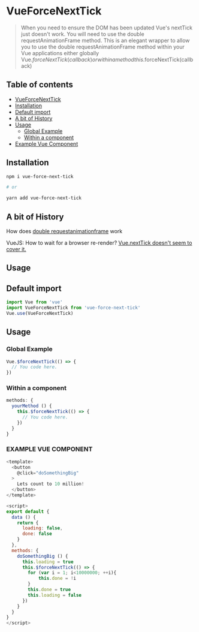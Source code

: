 # VueForceNextTick

>   When you need to ensure the DOM has been updated Vue's nextTick just doesn't work. You will need to use the double requestAnimationFrame method. This is an elegant wrapper to allow you to use the double requestAnimationFrame method within your Vue applications either globally Vue.$forceNextTick(callback) or within a method this.$forceNextTick(callback)


## Table of contents
* [VueForceNextTick](#vuepapaparse)
* [Installation](#installation)
* [Default import](#default-import)
* [A bit of History](#history)
* [Usage](#usage)
  * [Global Example](#global)
  * [Within a component](#component)
* [Example Vue Component](#example-vue-component)

## Installation

```bash
npm i vue-force-next-tick

# or

yarn add vue-force-next-tick
```

## A bit of History

How does [double requestanimationframe](https://stackoverflow.com/questions/44145740/how-does-double-requestanimationframe-work) work

VueJS: How to wait for a browser re-render? [Vue.nextTick doesn't seem to cover it.](https://github.com/vuejs/vue/issues/9200)

## Usage

## Default import
```javascript
import Vue from 'vue'
import VueForceNextTick from 'vue-force-next-tick'
Vue.use(VueForceNextTick)
```

## Usage

### Global Example
```javascript
Vue.$forceNextTick(() => {
  // You code here.
})
```

### Within a component
```javascript
methods: {
  yourMethod () {
    this.$forceNextTick(() => {
      // You code here.
    })
  }
}
```

### EXAMPLE VUE COMPONENT
```javascript
<template>
  <button
    @click="doSomethingBig"
  >
    Lets count to 10 million!
  </button>
</template>

<script>
export default {
  data () {
    return {
      loading: false,
      done: false
    }
  },
  methods: {
    doSomethingBig () {
      this.loading = true
      this.$forceNextTick(() => {
        for (var i = 1; i<10000000; ++i){
        	this.done = !i
        }
        this.done = true
        this.loading = false
      })
    }
  }
}
</script>
```
